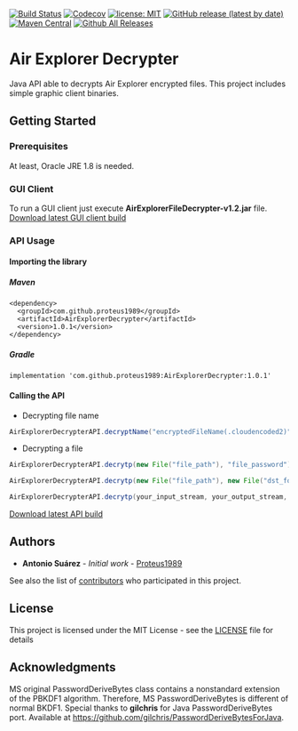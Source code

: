 [![Build Status](https://travis-ci.org/Proteus1989/Air-Explorer-Decrypter.svg?branch=master)](https://travis-ci.org/Proteus1989/Air-Explorer-Decrypter)
[![Codecov](https://img.shields.io/codecov/c/github/Proteus1989/Air-Explorer-Decrypter)](https://codecov.io/gh/Proteus1989/Air-Explorer-Decrypter)
[![license: MIT](https://img.shields.io/badge/License-MIT-green.svg)](https://github.com/Proteus1989/Air-Explorer-Decrypter/blob/master/LICENSE)
[![GitHub release (latest by date)](https://img.shields.io/github/v/release/Proteus1989/Air-Explorer-Decrypter)](https://github.com/Proteus1989/Air-Explorer-Decrypter/releases/latest)
[![Maven Central](https://img.shields.io/maven-central/v/com.github.proteus1989/AirExplorerDecrypter.svg?label=Maven%20Central)](https://search.maven.org/search?q=g:%22com.github.proteus1989%22%20AND%20a:%22AirExplorerDecrypter%22)
[![Github All Releases](https://img.shields.io/github/downloads/Proteus1989/Air-Explorer-Decrypter/total)](https://github.com/Proteus1989/Air-Explorer-Decrypter/releases)

# Air Explorer Decrypter
Java API able to decrypts Air Explorer encrypted files. This project includes simple graphic client binaries.

## Getting Started

### Prerequisites

At least, Oracle JRE 1.8 is needed.

### GUI Client
To run a GUI client just execute **AirExplorerFileDecrypter-v1.2.jar** file.<br>
[Download latest GUI client build](https://github.com/Proteus1989/Air-Explorer-Decrypter/releases/download/1.0.0/AirExplorerFileDecrypter-v1.2.jar)

### API Usage
#### Importing the library
##### Maven
```
<dependency>
  <groupId>com.github.proteus1989</groupId>
  <artifactId>AirExplorerDecrypter</artifactId>
  <version>1.0.1</version>
</dependency>
```
##### Gradle
```
implementation 'com.github.proteus1989:AirExplorerDecrypter:1.0.1'
```
#### Calling the API
- Decrypting file name
```java
AirExplorerDecrypterAPI.decryptName("encryptedFileName(.cloudencoded2)", "file_password")
```
- Decrypting a file
```java
AirExplorerDecrypterAPI.decrytp(new File("file_path"), "file_password")
```
```java
AirExplorerDecrypterAPI.decrytp(new File("file_path"), new File("dst_folder"), "file_password")
```
```java
AirExplorerDecrypterAPI.decrytp(your_input_stream, your_output_stream, "file_password")
```
[Download latest API build](https://github.com/Proteus1989/Air-Explorer-Decrypter/releases/latest)

## Authors

* **Antonio Suárez** - *Initial work* - [Proteus1989](https://github.com/Proteus1989)

See also the list of [contributors](https://github.com/Proteus1989/Air-Explorer-Decrypter/contributors) who participated in this project.

## License

This project is licensed under the MIT License - see the [LICENSE](LICENSE) file for details

## Acknowledgments

MS original PasswordDeriveBytes class contains a nonstandard extension of the PBKDF1 algorithm. Therefore, MS PasswordDeriveBytes is different of normal BKDF1.
Special thanks to **gilchris** for Java PasswordDeriveBytes port. Available at https://github.com/gilchris/PasswordDeriveBytesForJava.
